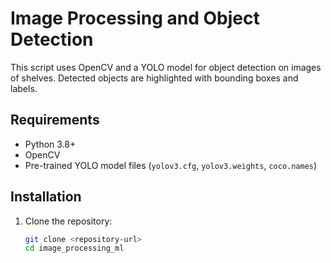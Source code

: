 # Image Processing and Object Detection

This script uses OpenCV and a YOLO model for object detection on images of shelves. Detected objects are highlighted with bounding boxes and labels.

## Requirements
- Python 3.8+
- OpenCV
- Pre-trained YOLO model files (`yolov3.cfg`, `yolov3.weights`, `coco.names`)

## Installation
1. Clone the repository:
   ```bash
   git clone <repository-url>
   cd image_processing_ml
